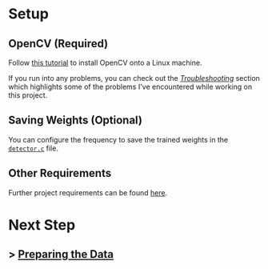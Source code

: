 # Setup

## OpenCV (Required)

Follow [this tutorial](https://docs.opencv.org/4.1.0/d7/d9f/tutorial_linux_install.html) to install OpenCV onto a Linux machine.

If you run into any problems, you can check out the [*Troubleshooting*](/documentation/troubleshooting/TROUBLESHOOTING.md) section which highlights some of the problems I've encountered while working on this project.

## Saving Weights (Optional)

You can configure the frequency to save the trained weights in the [`detector.c`](https://github.com/AlexeyAB/darknet/blob/cce34712f6928495f1fbc5d69332162fc23491b9/src/detector.c#L271) file.

## Other Requirements

Further project requirements can be found [here](https://github.com/AlexeyAB/darknet#requirements).

# Next Step

## > [Preparing the Data](/documentation/PREPARING_THE_DATA.md)